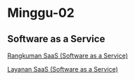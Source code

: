 # Minggu-02
## Software as a Service

[Rangkuman SaaS (Software as a Service)](rangkuman-saas.md)

[Layanan SaaS (Software as a Service)](layanan-saas.md)